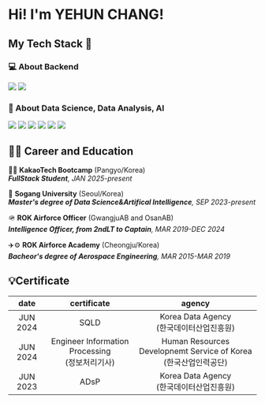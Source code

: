 # Hi! I'm YEHUN CHANG!


## My Tech Stack 🚀
### 💻 About Backend
![](https://img.shields.io/badge/Python-3776AB?style=for-the-badge&logo=python&logoColor=white)
![](https://img.shields.io/badge/Java-ED8B00?style=for-the-badge&logo=openjdk&logoColor=white)

### 📖 About Data Science, Data Analysis, AI  
![](https://img.shields.io/badge/Python-3776AB?style=for-the-badge&logo=python&logoColor=white)
![](https://img.shields.io/badge/R-276DC3?style=for-the-badge&logo=r&logoColor=white)
![](https://img.shields.io/badge/pandas-6610f2?style=for-the-badge&logo=pandas&logoColor=white)
![](https://img.shields.io/badge/numpy-7577b4?style=for-the-badge&logo=numpy&logoColor=white)
![](https://img.shields.io/badge/TensorFlow-FF6F00?style=for-the-badge&logo=tensorflow&logoColor=white)
![](https://img.shields.io/badge/pytorch-025E8C?style=for-the-badge&logo=pytorch&logoColor=white)


## 🧑‍🏫 Career and Education
🧑‍💻 **KakaoTech Bootcamp** (Pangyo/Korea)<br>
_**FullStack Student**, JAN 2025-present_<br>

🤖 **Sogang University** (Seoul/Korea)<br>
_**Master's degree of Data Science&Artifical Intelligence**, SEP 2023-present_<br>

🪖 **ROK Airforce Officer** (GwangjuAB and OsanAB)<br>
_**Intelligence Officer, from 2ndLT to Captain**, MAR 2019-DEC 2024_<br>

✈️⚙️ **ROK Airforce Academy** (Cheongju/Korea)<br>
_**Bacheor's degree of Aerospace Engineering**, MAR 2015-MAR 2019_<br>


## 💡Certificate
|   date   |                 certificate                  |                           agency                            |
|:--------:|:--------------------------------------------:|:-----------------------------------------------------------:|
| JUN 2024 |                     SQLD                     |             Korea Data Agency<br/>(한국데이터산업진흥원)              |
| JUN 2024 | Engineer Information Processing<br/>(정보처리기사) | Human Resources Developnemt Service of Korea<br/>(한국산업인력공단) |
| JUN 2023 |                     ADsP                     |             Korea Data Agency<br/>(한국데이터산업진흥원)              |
